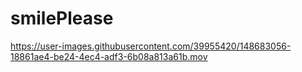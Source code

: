 # smilePlease


https://user-images.githubusercontent.com/39955420/148683056-18861ae4-be24-4ec4-adf3-6b08a813a61b.mov

